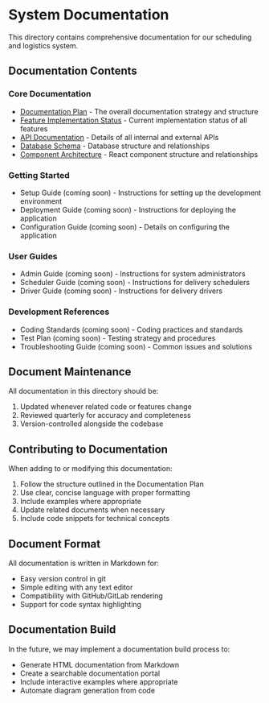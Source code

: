 
# System Documentation

This directory contains comprehensive documentation for our scheduling and logistics system.

## Documentation Contents

### Core Documentation
- [Documentation Plan](./DOCUMENTATION_PLAN.md) - The overall documentation strategy and structure
- [Feature Implementation Status](./FEATURE_IMPLEMENTATION_STATUS.md) - Current implementation status of all features
- [API Documentation](./API_DOCUMENTATION.md) - Details of all internal and external APIs
- [Database Schema](./DATABASE_SCHEMA.md) - Database structure and relationships
- [Component Architecture](./COMPONENT_ARCHITECTURE.md) - React component structure and relationships

### Getting Started
- Setup Guide (coming soon) - Instructions for setting up the development environment
- Deployment Guide (coming soon) - Instructions for deploying the application
- Configuration Guide (coming soon) - Details on configuring the application

### User Guides
- Admin Guide (coming soon) - Instructions for system administrators
- Scheduler Guide (coming soon) - Instructions for delivery schedulers
- Driver Guide (coming soon) - Instructions for delivery drivers

### Development References
- Coding Standards (coming soon) - Coding practices and standards
- Test Plan (coming soon) - Testing strategy and procedures
- Troubleshooting Guide (coming soon) - Common issues and solutions

## Document Maintenance

All documentation in this directory should be:
1. Updated whenever related code or features change
2. Reviewed quarterly for accuracy and completeness
3. Version-controlled alongside the codebase

## Contributing to Documentation

When adding to or modifying this documentation:
1. Follow the structure outlined in the Documentation Plan
2. Use clear, concise language with proper formatting
3. Include examples where appropriate
4. Update related documents when necessary
5. Include code snippets for technical concepts

## Document Format

All documentation is written in Markdown for:
- Easy version control in git
- Simple editing with any text editor
- Compatibility with GitHub/GitLab rendering
- Support for code syntax highlighting

## Documentation Build

In the future, we may implement a documentation build process to:
- Generate HTML documentation from Markdown
- Create a searchable documentation portal
- Include interactive examples where appropriate
- Automate diagram generation from code
